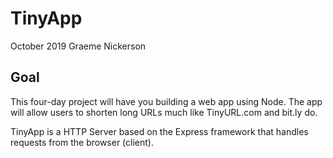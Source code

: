 # TinyApp

October 2019
Graeme Nickerson

## Goal
This four-day project will have you building a web app using Node. The app will allow users to shorten long URLs much like TinyURL.com and bit.ly do.

TinyApp is a HTTP Server based on the Express framework that handles requests from the browser (client).